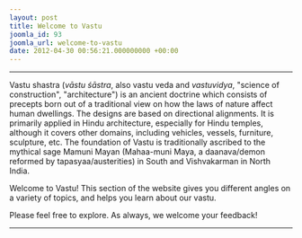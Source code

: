 ```yaml
---
layout: post
title: Welcome to Vastu
joomla_id: 93
joomla_url: welcome-to-vastu
date: 2012-04-30 00:56:21.000000000 +00:00
---
```

* * *

Vastu shastra (_vāstu śāstra_, also vastu veda and _vastuvidya_, "science of construction", "architecture") is an ancient doctrine which consists of precepts born out of a traditional view on how the laws of nature affect human dwellings. The designs are based on directional alignments. It is primarily applied in Hindu architecture, especially for Hindu temples, although it covers other domains, including vehicles, vessels, furniture, sculpture, etc. The foundation of Vastu is traditionally ascribed to the mythical sage Mamuni Mayan (Mahaa-muni Maya, a daanava/demon reformed by tapasyaa/austerities) in South and Vishvakarman in North India.

Welcome to Vastu! This section of the website gives you different angles on a variety of topics, and helps you learn about our vastu.

Please feel free to explore. As always, we welcome your feedback!

* * *



